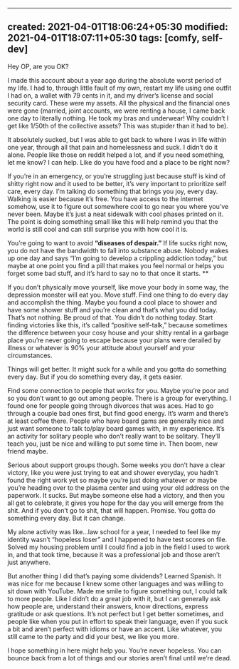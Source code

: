 
---
created: 2021-04-01T18:06:24+05:30
modified: 2021-04-01T18:07:11+05:30
tags: [comfy, self-dev]
---

 Hey OP, are you OK? 

I made this account about a year ago during the absolute worst period of my life. I had to, through little fault of my own, restart my life using one outfit I had on, a wallet with 79 cents in it, and my driver’s license and social security card. These were my assets. All the physical and the financial ones were gone (married, joint accounts, we were renting a house, I came back one day to literally nothing. He took my bras and underwear! Why couldn’t I get like 1/50th of the collective assets? This was stupider than it had to be).

It absolutely sucked, but I was able to get back to where I was in life within one year, through all that pain and homelessness and suck. I didn’t do it alone. People like those on reddit helped a lot, and if you need something, let me know? I can help. Like do you have food and a place to be right now?

If you’re in an emergency, or you’re struggling just because stuff is kind of shitty right now and it used to be better, it’s very important to prioritize self care, every day. I’m talking do something that brings you joy, every day. Walking is easier because it’s free. You have access to the internet somehow, use it to figure out somewhere cool to go near you where you’ve never been. Maybe it’s just a neat sidewalk with cool phases printed on it. The point is doing something small like this will help remind you that the world is still cool and can still surprise you with how cool it is.

You’re going to want to avoid **“diseases of despair.”** If life sucks right now, you do not have the bandwidth to fall into substance abuse. Nobody wakes up one day and says “I’m going to develop a crippling addiction today,” but maybe at one point you find a pill that makes you feel normal or helps you forget some bad stuff, and it’s hard to say no to that once it starts. **

If you don’t physically move yourself, like move your body in some way, the depression monster will eat you. Move stuff. Find one thing to do every day and accomplish the thing. Maybe you found a cool place to shower and have some shower stuff and you’re clean and that’s what you did today. That’s not nothing. Be proud of that. You didn’t do nothing today. Start finding victories like this, it’s called “positive self-talk,” because sometimes the difference between your cosy house and your shitty rental in a garbage place you’re never going to escape because your plans were derailed by illness or whatever is 90% your attitude about yourself and your circumstances.

Things will get better. It might suck for a while and you gotta do something every day. But if you do something every day, it gets easier.

Find some connection to people that works for you. Maybe you’re poor and so you don’t want to go out among people. There is a group for everything. I found one for people going through divorces that was aces. Had to go through a couple bad ones first, but find good energy. It’s warm and there’s at least coffee there. People who have board gams are generally nice and just want someone to talk to/play board games with, in my experience. It’s an activity for solitary people who don’t really want to be solitary. They’ll teach you, just be nice and willing to put some time in. Then boom, new friend maybe.

Serious about support groups though. Some weeks you don’t have a clear victory, like you were just trying to eat and shower everyday, you hadn’t found the right work yet so maybe you’re just doing whatever or maybe you’re heading over to the plasma center and using your old address on the paperwork. It sucks. But maybe someone else had a victory, and then you all get to celebrate, it gives you hope for the day you will emerge from the shit. And if you don’t go to shit, that will happen. Promise. You gotta do something every day. But it can change.

My alone activity was like...law school for a year, I needed to feel like my identity wasn’t “hopeless loser” and I happened to have test scores on file. Solved my housing problem until I could find a job in the field I used to work in, and that took time, because it was a professional job and those aren’t just anywhere. 

But another thing I did that’s paying some dividends? Learned Spanish. It was nice for me because I knew some other languages and was willing to sit down with YouTube. Made me smile to figure something out, I could talk to more people. Like I didn’t do a great job with it, but I can generally ask how people are, understand their answers, know directions, express gratitude or ask questions. It’s not perfect but I get better sometimes, and people like when you put in effort to speak their language, even if you suck a bit and aren’t perfect with idioms or have an accent. Like whatever, you still came to the party and did your best, we like you more.

I hope something in here might help you. You’re never hopeless. You can bounce back from a lot of things and our stories aren’t final until we’re dead. 

